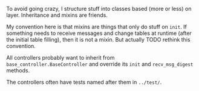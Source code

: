 To avoid going crazy, I structure stuff into classes based (more or less) on layer.
Inheritance and mixins are friends.

My convention here is that mixins are things that only do stuff on `init`. If something needs to receive messages and change tables at runtime (after the initial table filling), then it is not a mixin. But actually TODO rethink this convention.

All controllers probably want to inherit from `base_controller.BaseController` and override its `init` and `recv_msg_digest` methods.

The controllers often have tests named after them in `../test/`.
